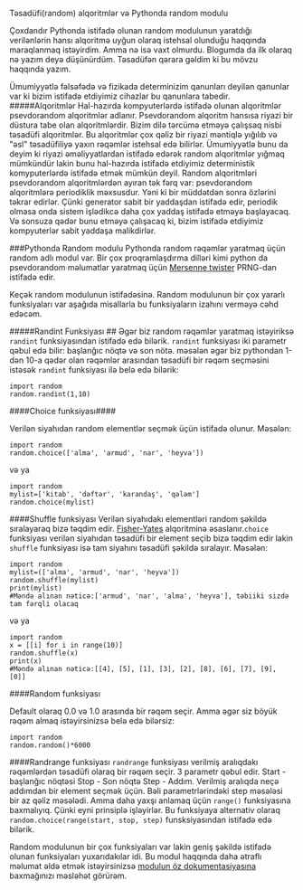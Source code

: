<!-- 
.. title: Pythonda random modulu
.. slug: tsadfirandom-alqoritmlr-v-pythonda-random-modulu
.. date: 2014-09-02 12:35:54 UTC+05:00
.. tags: Python, Modullar
.. link: 
.. description: 
.. type: text
-->
Təsadüfi(random) alqoritmlər və Pythonda random modulu

Çoxdandır Pythonda istifadə olunan random modulunun yaratdığı verilənlərin hansı alqoritmə uyğun olaraq istehsal olunduğu haqqında maraqlanmaq istəyirdim. Amma nə isə vaxt olmurdu. Blogumda da ilk olaraq nə yazım deyə düşünürdüm. Təsadüfən qərara gəldim ki bu mövzu haqqında yazım.
<!-- TEASER_END: Davamını oxu -->


Ümumiyyətlə fəlsəfədə və fizikada determinizim qanunları deyilən qanunlar var ki bizim istifadə etdiyimiz cihazlar bu qanunlara tabedir.
#####Alqoritmlər
Hal-hazırda kompyuterlərdə istifadə olunan alqoritmlər psevdorandom alqoritmlər adlanır. Psevdorandom alqoritm hansısa riyazi bir düstura tabe olan alqoritmlərdir.
Bizim dilə tərcümə etməyə çalışsaq nisbi təsadüfi alqoritmlər. Bu alqoritmlər çox qəliz bir riyazi məntiqlə yığılıb və "əsl" təsadüfiliyə yaxın rəqəmlər istehsal edə bilirlər.
Ümumiyyətlə bunu da deyim ki riyazi əməliyyatlardan istifadə edərək random alqoritmlər yığmaq mümkündür lakin bunu hal-hazırda istifadə etdiyimiz deterministik komyputerlərdə istifadə etmək mümkün deyil.
Random alqoritmləri psevdorandom alqoritmlərdən ayıran tək fərq var: psevdorandom alqoritmlərə periodiklik məxsusdur. Yəni ki bir müddətdən sonra özlərini təkrar edirlər.
Çünki generator sabit bir yaddaşdan istifadə edir, periodik olmasa onda sistem işlədikcə daha çox yaddaş istifadə etməyə başlayacaq. Və sonsuza qədər bunu etməyə çalışacaq ki, bizim istifadə etdiyimiz kompyuterlər sabit yaddaşa malikdirlər.

###Pythonda Random modulu
Pythonda random rəqəmlər yaratmaq üçün random adlı modul var. Bir çox proqramlaşdırma dilləri kimi python da psevdorandom məlumatlar yaratmaq üçün [Mersenne twister](http://en.wikipedia.org/wiki/Mersenne_twister) PRNG-dan istifadə edir.

Keçək random modulunun istifadəsinə. Random modulunun bir çox yararlı funksiyaları var aşağıda misallarla bu funksiyaların izahını verməyə cəhd edəcəm.


#####Randint Funksiyası ##
Əgər biz random rəqəmlər yaratmaq istəyiriksə ``randint`` funksiyasından istifadə edə bilərik. ``randint`` funksiyası iki parametr qəbul edə bilir: başlanğıc nöqtə və son nötə. məsələn əgər biz pythondan 1-dən 10-a qədər olan rəqəmlər arasından təsadüfi bir rəqəm seçməsini istəsək ``randint`` funksiyası ilə belə edə bilərik:

	import random
	random.randint(1,10)

####Choice funksiyası####

Verilən siyahıdan random elementlər seçmək üçün istifadə olunur. Məsələn:

	import random
	random.choice(['alma', 'armud', 'nar', 'heyva'])


və ya

	import random
	mylist=['kitab', 'dəftər', 'karandaş', 'qələm']
	random.choice(mylist)



####Shuffle funksiyası
Verilən siyahıdakı elementləri random şəkildə sıralayaraq bizə təqdim edir. [Fisher-Yates](http://en.wikipedia.org/wiki/Fisher%E2%80%93Yates_shuffle "Fisher-Yates shuffle") alqoritminə əsaslanır.``choice`` funksiyası verilən siyahıdan təsadüfi bir element seçib bizə təqdim edir lakin ``shuffle`` funksiyası isə tam siyahını təsadüfi şəkildə sıralayır. Məsələn:

	import random
	mylist=(['alma', 'armud', 'nar', 'heyva'])
	random.shuffle(mylist)
	print(mylist)
	#Məndə alınan nəticə:['armud', 'nar', 'alma', 'heyva'], təbiiki sizdə tam fərqli olacaq

və ya

	import random
	x = [[i] for i in range(10)]
	random.shuffle(x)
	print(x)
	#Məndə alınan nəticə:[[4], [5], [1], [3], [2], [8], [6], [7], [9], [0]]

####Random funksiyası

Default olaraq 0.0 və 1.0 arasında bir rəqəm seçir. Amma əgər siz böyük rəqəm almaq istəyirsinizsə belə edə bilərsiz:

	import random
	random.random()*6000



####Randrange funksiyası
``randrange`` funksiyası verilmiş aralıqdakı rəqəmlərdən təsadüfi olaraq bir rəqəm seçir. 3 parametr qəbul edir.
Start - başlanğıc nöqtəsi
Stop - Son nöqtə
Step - Addım. Verilmiş aralıqda neçə addımdan bir element seçmək üçün.
Bəli parametrlərindəki step məsələsi bir az qəliz məsələdi. Amma daha yaxşı anlamaq üçün ``range()`` funksiyasına baxmalıyıq. Çünki eyni prinsiplə işləyirlər.
Bu funksiyaya alternativ olaraq ``random.choice(range(start, stop, step)`` funsksiyasından istifadə edə bilərik.

Random modulunun bir çox funksiyaları var lakin geniş şəkildə istifadə olunan funksiyaları yuxarıdakılar idi. Bu modul haqqında daha ətraflı məlumat əldə etmək istəyirsinizsə [modulun öz dokumentasiyasına](https://docs.python.org/3.4/library/random.html "Random module documentation")  baxmağınızı məsləhət görürəm.

